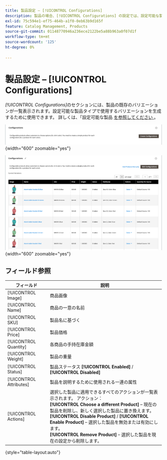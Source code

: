 ```yaml
---
title: 製品設定 – [!UICONTROL Configurations]
description: 製品の場合、[!UICONTROL Configurations] の設定では、設定可能な製品タイプで使用するバリエーションを定義します。
exl-id: 75c594e1-ef75-464b-a1f0-0eb63b9d165f
feature: Catalog Management, Products
source-git-commit: 01148770946a236ece2122be5a88b963a0f07d1f
workflow-type: tm+mt
source-wordcount: '125'
ht-degree: 0%

---
```


# 製品設定 – [!UICONTROL Configurations]

_[!UICONTROL Configurations]_&#x200B;のセクションには、製品の既存のバリエーションが一覧表示されます。設定可能な製品タイプで使用するバリエーションを生成するために使用できます。 詳しくは、「設定可能な製品 [&#x200B; を参照してください &#x200B;](product-create-configurable.md)。

![&#x200B; 設定セクション &#x200B;](./assets/product-configurable-create-configurations.png){width="600" zoomable="yes"}

![&#x200B; 製品設定 &#x200B;](./assets/product-configurations-hoodie.png){width="600" zoomable="yes"}

## フィールド参照

| フィールド | 説明 |
|--- |--- |
| [!UICONTROL Image] | 商品画像 |
| [!UICONTROL Name] | 商品の一意の名前 |
| [!UICONTROL SKU] | 製品名に基づく |
| [!UICONTROL Price] | 製品価格 |
| [!UICONTROL Quantity] | 各商品の手持在庫金額 |
| [!UICONTROL Weight] | 製品の重量 |
| [!UICONTROL Status] | 製品ステータス **[!UICONTROL Enabled]** / **[!UICONTROL Disabled]** |
| [!UICONTROL Attributes] | 製品を説明するために使用される一連の属性 |
| [!UICONTROL Actions] | 選択した製品に適用できるすべてのアクションが一覧表示されます。 アクション：<br /> **[!UICONTROL Choose a different Product]** – 現在の製品を削除し、新しく選択した製品に置き換えます。<br /> **[!UICONTROL Disable Product]** / **[!UICONTROL Enable Product]** – 選択した製品を無効または有効にします。<br /> **[!UICONTROL Remove Product]** – 選択した製品を現在の設定から削除します。 |

{style="table-layout:auto"}
